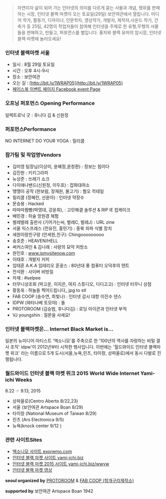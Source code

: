> 자연이자 삶이 되어 가는 인터넷의 의미를 다르게 묻는 사물과 개념, 행위를 판매하는 시장, 인터넷 블랙 마켓이 오는 토요일(29일) 보안여관에서 열립니다. 미디어 작가, 활동가, 디자이너, 인문학자, 영상작가, 개발자, 제작자,사운드 작가, 건축가 등 25팀, 42명의 작업자들이 참여해 인터넷을 주제로 한 유형,무형의 사물들을 판매하고, 만들고, 퍼포먼스를 벌입니다. 풍자와 블랙 유머의 암시장, 인터넷 블랙 마켓에 놀러오세요!


### 인터넷 블랙마켓 서울
* 일시 : 8월 29일 토요일
* 시간 : 오후 4시-9시
* 장소 : 보안여관 
* 오는 길 : [http://bit.ly/1WRAP05](http://bit.ly/1WRAP05)
* [페이스북 이벤트 페이지 Facebook event Page](https://www.facebook.com/events/1606831946242562/)


### 오프닝 퍼포먼스 Opening Performance
일렉트로닉 굿 : 후니다 김 & 신원정


### 퍼포먼스Performance
NO INTERNET DO YOUR YOGA : 릴리쿰 


### 참가팀 및 작업명Vendors
* 김미영 팀장님(이상미, 윤혜정,윤창환) : 정보는 힘이다
* 김진원 : 키키그라피
* 뉴상준 : 쓰레기 쇼크
* 다이애나밴드(신원정, 이두호) : 잡화대여소
* 땡땡이 공작 (한보람, 장재원, 물고기) : 혐오 칵테일
* 릴리쿰 (정혜린, 선윤아) : 인터넷 약장수 
* 문승용 : Hacked
* 따따따쩜빵(박영대, 강윤희), : 고민해결 솔루션 & RIP IE 컵케이크
* 배민경 : 허술 망원경 체험
* 벌레벌레 출판사 (기어가는씨, 벌레C, 벌레J) : URL zine
* 서울 익스프레스 (전유진, 홍민기) : 종북 좌파 식별 장치
* 세원이랑친구랑 (안세원,친구): Chingooooooooo
* 송호준 : HEAVEN/HELL
* 써커스여인 & 김나래 : 사랑의 묘약 처방소
* 원인호 : www.ismysitenow.com
* 이태호 : 개발자 커피
* 임태훈 A.K.A 임테리오 훈꿍스 : 80년대 풍 컴퓨터 오덕후의 텐트
* 전석환 : 사이버 비방질
* 차재 : #selpee
* 터무니상조회 (박고운, 이지은, 여지 스튜디오, 디디고고) : 인터넷 터무니 상점
* 황동욱 : 하늘을 찍어드립니다_ jpg to stl
* FAB COOP (송수연, 최빛나) : 인터넷 감시 대항 이진수 댄스
* IDPW (와타나베 토모야) : 돌
* PROTOROOM (김승범, 후니다김) : 로딩 아이콘과 인터넷 부적
* VJ youngshin : 질문을 사세요!


### 인터넷 블랙마켓은... Internet Black Market is...
일본의 뉴미디어 아티스트 '엑소니모'를 주축으로 한 '100년의 역사를 자랑하는 비밀 결사 조직' idpw'이 2012년부터 시작한 행사입니다. 이번에는 '월드와이드 인터넷 블랙마켓 위크' 라는 이름으로 5개 도시(서울,뉴욕,린츠, 타이창, 상파울로)에서 동시 다발로 진행됩니다. 


### 월드와이드 인터넷 블랙 마켓 위크 2015 World Wide Internet Yami-ichi Weeks

8.22 ☞ 9.13, 2015 

* 상파울로(Centro Aberto 8/22,23)
* 서울 (보안여관 Artspace Boan 8/29)
* 타이창 (National Museum of Taiwan 8/29)
* 린츠 (Ars Electronica 9/5)
* 뉴욕(knock center 9/12 )


### 관련 사이트Sites

* [엑소니모 사이트 exonemo.com](http://exonemo.com/)
* [인터넷 블랙 마켓 사이트 yami-ichi.biz](http://yami-ichi.biz/)
* [인터넷 블랙 마켓 2015 사이트 yami-ichi.biz/wwyw](http://yami-ichi.biz/wwyw/)
* [인터넷 블랙 마켓 영상](https://www.youtube.com/watch?v=mjWJsE7B1cs)


**seoul organized by**
[PROTOROOM](http://protoroom.kr/) & [FAB COOP (청개구리제작소)](http://www.fabcoop.org/)

**supported by**
보안여관 Artspace Boan 1942
